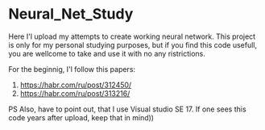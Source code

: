 # Neural_Net_Study

Here I'l upload my attempts to create working neural network.
This project is only for my personal studying purposes, but if you find this code usefull, you are wellcome to take and use it with no any ristrictions.

For the beginnig, I'l follow this papers:
1. https://habr.com/ru/post/312450/
2. https://habr.com/ru/post/313216/


PS
Also, have to point out, that I use Visual studio SE 17.
If one sees this code years after upload, keep that in mind))
